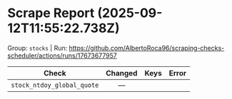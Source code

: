 # Scrape Report (2025-09-12T11:55:22.738Z)

Group: `stocks`  |  Run: https://github.com/AlbertoRoca96/scraping-checks-scheduler/actions/runs/17673677957

| Check | Changed | Keys | Error |
|---|:---:|:--|:--|
| `stock_ntdoy_global_quote` | — |  |  |

